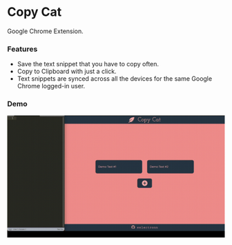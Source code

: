 # Copy Cat

Google Chrome Extension. 

### Features

- Save the text snippet that you have to copy often.
- Copy to Clipboard with just a click.
- Text snippets are synced across all the devices for the same Google Chrome logged-in user.

### Demo

![Demo](demo/CopyCatDemo.gif)
